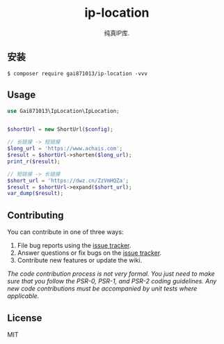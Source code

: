 <h1 align="center"> ip-location </h1>

<p align="center"> 纯真IP库.</p>


## 安装

```shell
$ composer require gai871013/ip-location -vvv
```

## Usage

```php
use Gai871013\IpLocation\IpLocation;


$shortUrl = new ShortUrl($config);

// 长链接 -> 短链接
$long_url = 'https://www.achais.com';
$result = $shortUrl->shorten($long_url);
print_r($result);

// 短链接 -> 长链接
$short_url = 'https://dwz.cn/ZzVmHQZa';
$result = $shortUrl->expand($short_url);
var_dump($result);
```

## Contributing

You can contribute in one of three ways:

1. File bug reports using the [issue tracker](https://github.com/gai871013/ip-location/issues).
2. Answer questions or fix bugs on the [issue tracker](https://github.com/gai871013/ip-location/issues).
3. Contribute new features or update the wiki.

_The code contribution process is not very formal. You just need to make sure that you follow the PSR-0, PSR-1, and PSR-2 coding guidelines. Any new code contributions must be accompanied by unit tests where applicable._

## License

MIT